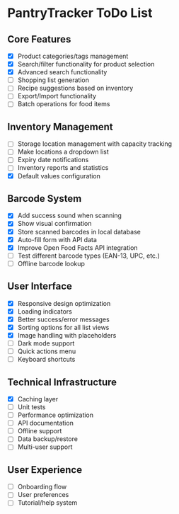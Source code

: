 # PantryTracker ToDo List

## Core Features
- [x] Product categories/tags management
- [x] Search/filter functionality for product selection
- [x] Advanced search functionality
- [ ] Shopping list generation
- [ ] Recipe suggestions based on inventory
- [ ] Export/Import functionality
- [ ] Batch operations for food items

## Inventory Management
- [ ] Storage location management with capacity tracking
- [ ] Make locations a dropdown list
- [ ] Expiry date notifications
- [ ] Inventory reports and statistics
- [x] Default values configuration

## Barcode System
- [x] Add success sound when scanning
- [x] Show visual confirmation
- [x] Store scanned barcodes in local database
- [x] Auto-fill form with API data
- [x] Improve Open Food Facts API integration
- [ ] Test different barcode types (EAN-13, UPC, etc.)
- [ ] Offline barcode lookup

## User Interface
- [x] Responsive design optimization
- [x] Loading indicators
- [x] Better success/error messages
- [x] Sorting options for all list views
- [x] Image handling with placeholders
- [ ] Dark mode support
- [ ] Quick actions menu
- [ ] Keyboard shortcuts

## Technical Infrastructure
- [x] Caching layer
- [ ] Unit tests
- [ ] Performance optimization
- [ ] API documentation
- [ ] Offline support
- [ ] Data backup/restore
- [ ] Multi-user support

## User Experience
- [ ] Onboarding flow
- [ ] User preferences
- [ ] Tutorial/help system

